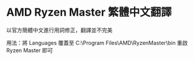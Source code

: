 # AMD Ryzen Master 繁體中文翻譯

以官方簡體中文進行用詞修正，翻譯並不完美

用法：將 Languages 覆蓋至 C:\Program Files\AMD\RyzenMaster\bin 重啟 Ryzen Master 即可